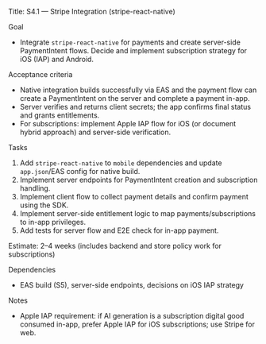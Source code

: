 Title: S4.1 — Stripe Integration (stripe-react-native)

Goal
- Integrate `stripe-react-native` for payments and create server-side PaymentIntent flows. Decide and implement subscription strategy for iOS (IAP) and Android.

Acceptance criteria
- Native integration builds successfully via EAS and the payment flow can create a PaymentIntent on the server and complete a payment in-app.
- Server verifies and returns client secrets; the app confirms final status and grants entitlements.
- For subscriptions: implement Apple IAP flow for iOS (or document hybrid approach) and server-side verification.

Tasks
1. Add `stripe-react-native` to `mobile` dependencies and update `app.json`/EAS config for native build.
2. Implement server endpoints for PaymentIntent creation and subscription handling.
3. Implement client flow to collect payment details and confirm payment using the SDK.
4. Implement server-side entitlement logic to map payments/subscriptions to in-app privileges.
5. Add tests for server flow and E2E check for in-app payment.

Estimate: 2–4 weeks (includes backend and store policy work for subscriptions)

Dependencies
- EAS build (S5), server-side endpoints, decisions on iOS IAP strategy

Notes
- Apple IAP requirement: if AI generation is a subscription digital good consumed in-app, prefer Apple IAP for iOS subscriptions; use Stripe for web.
